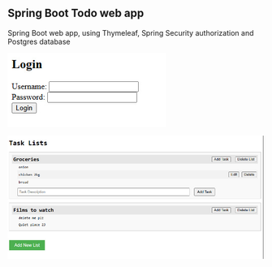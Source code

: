 ## Spring Boot Todo web app

Spring Boot web app, using Thymeleaf, Spring Security authorization and Postgres database

![Screenshot](screens/screen1.jpg)

![Screenshot](screens/screen2.jpg)

